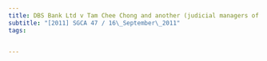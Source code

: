 ```yaml
---
title: DBS Bank Ltd v Tam Chee Chong and another (judicial managers of Jurong Hi-Tech 
subtitle: "[2011] SGCA 47 / 16\_September\_2011"
tags:


---
```


